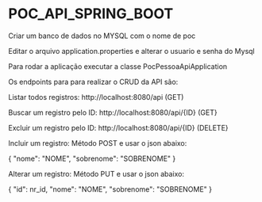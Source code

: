 # POC_API_SPRING_BOOT

Criar um banco de dados no MYSQL com o nome de poc

Editar o arquivo application.properties e alterar o usuario e senha do Mysql

Para rodar a aplicação executar a classe PocPessoaApiApplication



Os endpoints para para realizar o CRUD da API são:


Listar todos registros:
  http://localhost:8080/api (GET)
  
Buscar um registro pelo ID: 
  http://localhost:8080/api/{ID} (GET}
  
Excluir um registro pelo ID: 
  http://localhost:8080/api/{ID} (DELETE}
  
Incluir um registro: 
Método POST e usar o json abaixo:

{
    "nome": "NOME",
    "sobrenome": "SOBRENOME"
}

Alterar um registro: 
Método PUT e usar o json abaixo:

{
    "id": nr_id,
    "nome": "NOME",
    "sobrenome": "SOBRENOME"
}
